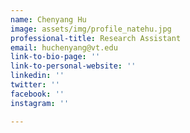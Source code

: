 ```yaml
---
name: Chenyang Hu
image: assets/img/profile_natehu.jpg
professional-title: Research Assistant
email: huchenyang@vt.edu
link-to-bio-page: ''
link-to-personal-website: ''
linkedin: ''
twitter: ''
facebook: ''
instagram: ''

---
```

